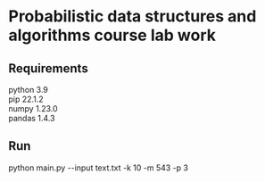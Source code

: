 # Probabilistic data structures and algorithms course lab work
## Requirements
python 3.9\
pip 22.1.2\
numpy 1.23.0\
pandas 1.4.3

## Run
python main.py --input text.txt -k 10 -m 543 -p 3